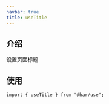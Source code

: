 ```yaml
---
navbar: true
title: useTitle
---
```

## 介绍
设置页面标题
## 使用

```
import { useTitle } from "@har/use";
```
